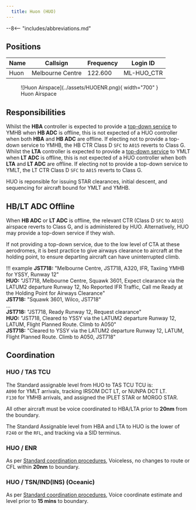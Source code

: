 ```yaml
---
  title: Huon (HUO)
---
```


--8<-- "includes/abbreviations.md"
## Positions

| Name | Callsign | Frequency | Login ID |
| ---- | -------- | --------- | -------- |
| Huon | Melbourne Centre | 122.600 | ML-HUO_CTR |

<figure markdown>
![Huon Airspace](../assets/HUOENR.png){ width="700" }
  <figcaption>Huon Airspace</figcaption>
</figure>

## Responsibilities

Whilst the **HBA** controller is expected to provide a [top-down service](../../../aerodromes/Hobart) to YMHB when **HB ADC** is offline, this is not expected of a HUO controller when both **HBA** and **HB ADC** are offline. If electing not to provide a top-down service to YMHB, the HB CTR Class D `SFC` to `A015` reverts to Class G.  
Whilst the **LTA** controller is expected to provide a [top-down service](../../../aerodromes/Launceston) to YMLT when **LT ADC** is offline, this is not expected of a HUO controller when both **LTA** and **LT ADC** are offline. If electing not to provide a top-down service to YMLT, the LT CTR Class D `SFC` to `A015` reverts to Class G.  

HUO is reponsible for issuing STAR clearances, initial descent, and sequencing for aircraft bound for YMLT and YMHB.
## HB/LT ADC Offline
When **HB ADC** or **LT ADC** is offline, the relevant CTR (Class D `SFC` to `A015`) airspace reverts to Class G, and is administered by HUO. Alternatively, HUO may provide a top-down service if they wish.

If not providing a top-down service, due to the low level of CTA at these aerodromes, it is best practice to give airways clearance to aircraft at the holding point, to ensure departing aircraft can have uninterrupted climb.

!!! example
    **JST718:** "Melbourne Centre, JST718, A320, IFR, Taxiing YMHB for YSSY, Runway 12"  
    **HUO:** "JST718, Melbourne Centre, Squawk 3601, Expect clearance via the LATUM2 departure Runway 12, No Reported IFR Traffic, Call me Ready at the Holding Point for Airways Clearance"  
    **JST718:** "Squawk 3601, Wilco, JST718"  
    ...  
    **JST718:** "JST718, Ready Runway 12, Request clearance"  
    **HUO:** "JST718, Cleared to YSSY via the LATUM2 departure Runway 12, LATUM, Flight Planned Route. Climb to A050"  
    **JST718:** "Cleared to YSSY via the LATUM2 departure Runway 12, LATUM, Flight Planned Route. Climb to A050, JST718"  

## Coordination
### HUO / TAS TCU
The Standard assignable level from HUO to TAS TCU TCU is:  
`A090` for YMLT arrivals, tracking IRSOM DCT LT, or NUNPA DCT LT.  
`F130` for YMHB arrivals, and assigned the IPLET STAR or MORGO STAR.

All other aircraft must be voice coordinated to HBA/LTA prior to **20nm** from the boundary.

The Standard Assignable level from HBA and LTA to HUO is the lower of `F240` or the `RFL`, and tracking via a SID terminus.
### HUO / ENR
As per [Standard coordination procedures](../../../controller-skills/coordination/#enr-enr), Voiceless, no changes to route or CFL within **20nm** to boundary.

### HUO / TSN/IND(INS) (Oceanic)
As per [Standard coordination procedures](../../../controller-skills/coordination/#enr-oceanic), Voice coordinate estimate and level prior to **15 mins** to boundary.